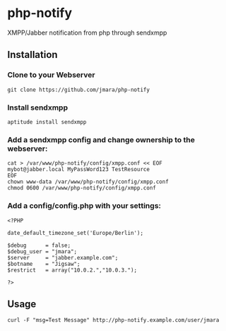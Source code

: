 php-notify
==========

XMPP/Jabber notification from php through sendxmpp


## Installation

### Clone to your Webserver

	git clone https://github.com/jmara/php-notify
	
### Install sendxmpp

	aptitude install sendxmpp

### Add a sendxmpp config and change ownership to the webserver:

    cat > /var/www/php-notify/config/xmpp.conf << EOF
    mybot@jabber.local MyPassWord123 TestResource
    EOF
    chown www-data /var/www/php-notify/config/xmpp.conf
    chmod 0600 /var/www/php-notify/config/xmpp.conf


### Add a config/config.php with your settings:

    <?PHP

    date_default_timezone_set('Europe/Berlin');

    $debug      = false;
    $debug_user = "jmara";
    $server     = "jabber.example.com";
    $botname    = "Jigsaw";
    $restrict   = array("10.0.2.","10.0.3.");

    ?>

## Usage

    curl -F "msg=Test Message" http://php-notify.example.com/user/jmara

